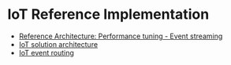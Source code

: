 # IoT Reference Implementation 

- [Reference Architecture: Performance tuning - Event streaming](https://docs.microsoft.com/en-us/azure/architecture/performance/event-streaming)
- [IoT solution architecture](https://docs.microsoft.com/en-us/azure/architecture/example-scenario/iot/devices-platform-application)
- [IoT event routing](https://docs.microsoft.com/en-us/azure/architecture/example-scenario/iot/event-routing)
